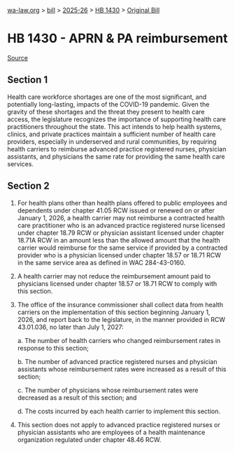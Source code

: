 [wa-law.org](/) > [bill](/bill/) > [2025-26](/bill/2025-26/) > [HB 1430](/bill/2025-26/hb/1430/) > [Original Bill](/bill/2025-26/hb/1430/1/)

# HB 1430 - APRN & PA reimbursement

[Source](http://lawfilesext.leg.wa.gov/biennium/2025-26/Pdf/Bills/House%20Bills/1430.pdf)

## Section 1
Health care workforce shortages are one of the most significant, and potentially long-lasting, impacts of the COVID-19 pandemic. Given the gravity of these shortages and the threat they present to health care access, the legislature recognizes the importance of supporting health care practitioners throughout the state. This act intends to help health systems, clinics, and private practices maintain a sufficient number of health care providers, especially in underserved and rural communities, by requiring health carriers to reimburse advanced practice registered nurses, physician assistants, and physicians the same rate for providing the same health care services.

## Section 2
1. For health plans other than health plans offered to public employees and dependents under chapter 41.05 RCW issued or renewed on or after January 1, 2026, a health carrier may not reimburse a contracted health care practitioner who is an advanced practice registered nurse licensed under chapter 18.79 RCW or physician assistant licensed under chapter 18.71A RCW in an amount less than the allowed amount that the health carrier would reimburse for the same service if provided by a contracted provider who is a physician licensed under chapter 18.57 or 18.71 RCW in the same service area as defined in WAC 284-43-0160.

2. A health carrier may not reduce the reimbursement amount paid to physicians licensed under chapter 18.57 or 18.71 RCW to comply with this section.

3. The office of the insurance commissioner shall collect data from health carriers on the implementation of this section beginning January 1, 2026, and report back to the legislature, in the manner provided in RCW 43.01.036, no later than July 1, 2027:

    a. The number of health carriers who changed reimbursement rates in response to this section;

    b. The number of advanced practice registered nurses and physician assistants whose reimbursement rates were increased as a result of this section;

    c. The number of physicians whose reimbursement rates were decreased as a result of this section; and

    d. The costs incurred by each health carrier to implement this section.

4. This section does not apply to advanced practice registered nurses or physician assistants who are employees of a health maintenance organization regulated under chapter 48.46 RCW.
